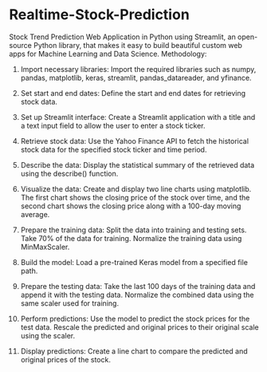 # Realtime-Stock-Prediction
Stock Trend Prediction Web Application in Python using Streamlit, an open-source Python library, that makes it easy to build beautiful custom web apps for Machine Learning and Data Science.
Methodology:
1. Import necessary libraries: Import the required libraries such as numpy, pandas, matplotlib, keras, streamlit, pandas_datareader, and yfinance.
2. Set start and end dates: Define the start and end dates for retrieving stock data.
3. Set up Streamlit interface: Create a Streamlit application with a title and a text input field to allow the user to enter a stock ticker.
4. Retrieve stock data: Use the Yahoo Finance API to fetch the historical stock data for the specified stock ticker and time period.
5. Describe the data: Display the statistical summary of the retrieved data using the describe() function.
6. Visualize the data: Create and display two line charts using matplotlib. The first chart shows the closing price of the stock over time, and the second chart shows the closing price along with a 100-day moving average.

7. Prepare the training data: Split the data into training and testing sets. Take 70% of the data for training. Normalize the training data using MinMaxScaler.

8. Build the model: Load a pre-trained Keras model from a specified file path.

9. Prepare the testing data: Take the last 100 days of the training data and append it with the testing data. Normalize the combined data using the same scaler used for training.

10. Perform predictions: Use the model to predict the stock prices for the test data. Rescale the predicted and original prices to their original scale using the scaler.

11. Display predictions: Create a line chart to compare the predicted and original prices of the stock.
